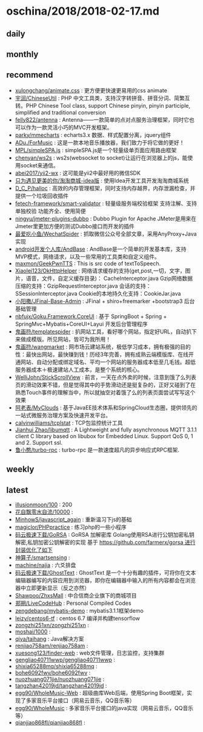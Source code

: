 # oschina/2018/2018-02-17.md



## daily



## monthly



## recommend

- [xulongchang/animate.css](http://git.oschina.net/xulongchang/animate.css) : 更方便更快速更易用的css animate
- [宇润/ChineseUtil](http://git.oschina.net/yurunsoft/ChineseUtil) : PHP 中文工具类，支持汉字转拼音、拼音分词、简繁互转。PHP Chinese Tool class, support Chinese pinyin, pinyin participle, simplified and traditional conversion
- [felly822/antenna](http://git.oschina.net/felly822/antenna) : Antenna——一款简单的点对点服务治理框架，同时它也可以作为一款灵活小巧的MVC开发框架。
- [parky/mmecharts](http://git.oschina.net/parki/mmecharts) : echarts3.x 数据、样式配置分离，jquery组件
- [ADu./ForMusic](http://git.oschina.net/ningyuwen/XX-music) : 这是一款本地音乐播放器，我们致力于将它做的更好！
- [MPL/simpleSPA.js](http://git.oschina.net/MPL/simplespa-js) : simpleSPA.js是一个轻量级单页面应用路由框架
- [chenyan/ws2s](http://git.oschina.net/chenyanclyz/ws2s) : ws2s(websocket to socket)让运行在浏览器上的js，能使用socket来通信。
- [abei2017/yii2-wx](http://git.oschina.net/abei2017/yii2-wx) : 这可能是yii2中最好用的微信SDK
- [只为遇见更美的你/淘淘商城-idea版](http://git.oschina.net/chenyp/TaoTaoShangCheng-idea) : 使用Idea开发工具开发淘淘商城系统
- [D_C_P/halloc](http://git.oschina.net/dcp_483/halloc) : 高效的内存管理框架，同时支持内存越界，内存泄漏检查，并提供一个垃圾回收插件
- [fetech-framework/smart-validator](http://git.oschina.net/fetech-framework/smart-validator) : 轻量级服务端校验框架 支持注解、支持单独校验 功能齐全、使用简便
- [ningyu/jmeter-plugins-dubbo](http://git.oschina.net/ningyu/jmeter-plugins-dubbo) : Dubbo Plugin for Apache JMeter是用来在Jmeter里更加方便的测试Dubbo接口而开发的插件
- [最爱吃小鱼/WechatSpider](http://git.oschina.net/poet/WechatSpider) : 抓取微信公众号全部文章，采用AnyProxy+Java实现
- [android开发个人库/AndBase](http://git.oschina.net/cocolove2liu/andbase) : AndBase是一个简单的开发基本库，支持MVP模式，网络请求，以及一些常用的工具类和自定义组件。
- [maxmon/GeekPwnTTS](http://git.oschina.net/ko-orz/GeekPwnTTS) : This is src code of textToSpeech.
- [Xiaolei123/OkHttpHelper](http://git.oschina.net/xcode_xiao/OkHttpHelper) : 网络请求缓存的支持(get,post,一切，文字，图片，语音，文件，自定义缓存目录)： CacheInterceptor.java Gzip网络数据压缩的支持：GzipRequestInterceptor.java 会话的支持：SSessionInterceptor.java Cookie的本地持久化支持：CookieJar.java
- [小阳撒/JFinal-Base-Admin](http://git.oschina.net/wz2520020/JFinal-Base-Admin) : JFinal + shiro+freemarker +bootstrap3 后台基础管理
- [nbfujx/Goku.Framework.CoreUI](http://git.oschina.net/nbfujx/Goku.Framework.CoreUI) : 基于 SpringBoot + Spring + SpringMvc+Mybatis+CoreUI+Layui 开发后台管理程序
- [鬼画符/templatespider](http://git.oschina.net/mail_osc/templatespider) : 扒网站工具，看好哪个网站，指定好URL，自动扒下来做成模版。所见网站，皆可为我所用！
- [鬼画符/wangmarket](http://git.oschina.net/mail_osc/wangmarket) : 网市场云建站系统，极低学习成本，拥有极强的目的性：最快出网站，最快赚到钱！历经3年完善，拥有成熟云端模版库、在线开通网站、自动分配或绑定域名、平均一个网站的服务器成本低至几毛钱。超低服务器成本＋极速建站人工成本，是整个系统的核心。
- [WelliJohn/StickScrollView](http://git.oschina.net/WelliJohn/StickScrollView) : 前言，一天在点外卖的时候，注意到饿了么列表页的滑动效果不错，但是觉得其中的手势滑动还是挺复杂的，正好又碰到了在熟悉Touch事件的理解当中，所以就抽空对着饿了么的列表页面尝试写写这个效果
- [阿老表/MyClouds](http://git.oschina.net/osworks/MyClouds) : 基于JavaEE技术体系和SpringCloud生态圈，提供领先的一站式微服务治理方案及快速开发平台。
- [calvinwilliams/tcplstat](http://git.oschina.net/calvinwilliams/tcplstat) : TCP包监控统计工具
- [Jianhui Zhao/libumqtt](http://git.oschina.net/zhaojh329/libumqtt) : A Lightweight and fully asynchronous MQTT 3.1.1 client C library based on libubox for Embedded Linux. Support QoS 0, 1 and 2. Support ssl.
- [鲁小憨/turbo-rpc](http://git.oschina.net/hank-whu/turbo-rpc) : turbo-rpc 是一款速度超凡的异步响应式RPC框架.


## weekly



## latest

- [illusionmoon/100](http://git.oschina.net/illusionmoon/TaiShanYunGuan) : 200
- [花自飘零水自流/10000](http://git.oschina.net/bilin8/10000) : 
- [MinhowS/javascript_again](http://git.oschina.net/MinhowS/javascript_again) : 重新温习下js的基础
- [magiclor/PHPpractice](http://git.oschina.net/magiclor/PHPpractice) : 练习php的一些小程序
- [码云极速下载/GoRSA](http://git.oschina.net/mirrors/GoRSA) : GoRSA 加解密库 Golang使用RSA进行公钥加密私钥解密,私钥加密公钥解密的实现 基于 https://github.com/farmerx/gorsa 进行封装优化了如下
- [神算子/smartsensing](http://git.oschina.net/smartsensing/smartsensing) : 
- [machine/najia](http://git.oschina.net/machines/najia) : 六爻排盘
- [码云极速下载/GhostText](http://git.oschina.net/mirrors/GhostText) : GhostText 是一个十分有趣的插件，可将你在文本编辑器编写的内容应用到浏览器，即你在编辑器中输入的所有内容都会在浏览器中立即更新显示（反之亦然）
- [Shawpoo/ZhxsMall](http://git.oschina.net/Shawpoo/ZhxsMall) : 中合信商企业旗下的商城项目
- [郑朔/LiveCodeHub](http://git.oschina.net/upday7/LiveCodeHub) : Personal Compiled Codes
- [zengdebang/mybatis-demo](http://git.oschina.net/zengdebang/mybatis-demo) : mybatis3.1.1框架demo
- [leizy/centos6-tf](http://git.oschina.net/leizhaoyang0/centos6-tf) : centos 6.7 编译并构建tensorflow
- [zongzhi251xn/zongzhi251xn](http://git.oschina.net/zongzhi251xn/zongzhi251xn) : 
- [moshai/1000](http://git.oschina.net/moshai/1000) : 
- [qiya/taihang](http://git.oschina.net/qiya365/taihang) : Java解决方案
- [renjiao758am/renjiao758am](http://git.oschina.net/renjiao758am/renjiao758am) : 
- [xuesong123/finder-web](http://git.oschina.net/xuesong123/finder-web) : web文件管理，日志监控，支持集群
- [gengliao40711wwp/gengliao40711wwp](http://git.oschina.net/gengliao40711wwp/gengliao40711wwp) : 
- [shixia65288mq/shixia65288mq](http://git.oschina.net/shixia65288mq/shixia65288mq) : 
- [bohe6092fwv/bohe6092fwv](http://git.oschina.net/bohe6092fwv/bohe6092fwv) : 
- [nuozhuang071jie/nuozhuang071jie](http://git.oschina.net/nuozhuang071jie/nuozhuang071jie) : 
- [tangzhan42019jd/tangzhan42019jd](http://git.oschina.net/tangzhan42019jd/tangzhan42019jd) : 
- [egg90/WholeMusic-Web](http://git.oschina.net/egg90/WholeMusic-Web) : 超级曲库Web后端，使用Spring Boot框架，实现了多家音乐平台接口（网易云音乐，QQ音乐等）
- [egg90/WholeMusic](http://git.oschina.net/egg90/WholeMusic) : 多家音乐平台接口的java实现（网易云音乐，QQ音乐等）
- [qianjiao868fl/qianjiao868fl](http://git.oschina.net/qianjiao868fl/qianjiao868fl) : 